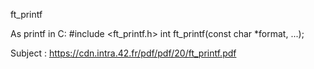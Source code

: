 ft_printf

As printf in C:
#include <ft_printf.h>
int ft_printf(const char *format, ...);

Subject : https://cdn.intra.42.fr/pdf/pdf/20/ft_printf.pdf
